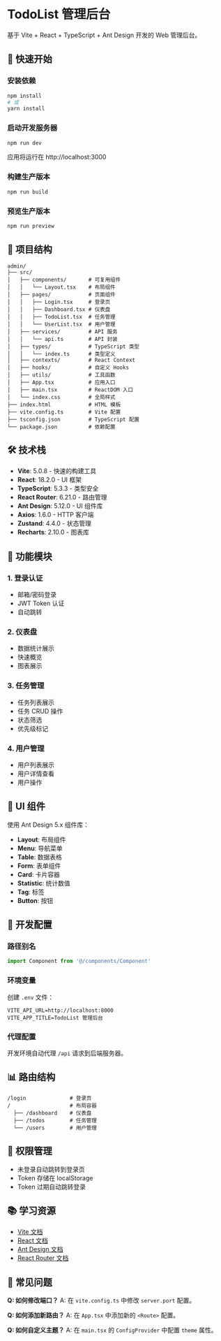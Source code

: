 # TodoList 管理后台

基于 Vite + React + TypeScript + Ant Design 开发的 Web 管理后台。

## 🚀 快速开始

### 安装依赖
```bash
npm install
# 或
yarn install
```

### 启动开发服务器
```bash
npm run dev
```

应用将运行在 http://localhost:3000

### 构建生产版本
```bash
npm run build
```

### 预览生产版本
```bash
npm run preview
```

## 📁 项目结构

```
admin/
├── src/
│   ├── components/       # 可复用组件
│   │   └── Layout.tsx    # 布局组件
│   ├── pages/            # 页面组件
│   │   ├── Login.tsx     # 登录页
│   │   ├── Dashboard.tsx # 仪表盘
│   │   ├── TodoList.tsx  # 任务管理
│   │   └── UserList.tsx  # 用户管理
│   ├── services/         # API 服务
│   │   └── api.ts        # API 封装
│   ├── types/            # TypeScript 类型
│   │   └── index.ts      # 类型定义
│   ├── contexts/         # React Context
│   ├── hooks/            # 自定义 Hooks
│   ├── utils/            # 工具函数
│   ├── App.tsx           # 应用入口
│   ├── main.tsx          # ReactDOM 入口
│   └── index.css         # 全局样式
├── index.html            # HTML 模板
├── vite.config.ts        # Vite 配置
├── tsconfig.json         # TypeScript 配置
└── package.json          # 依赖配置
```

## 🛠️ 技术栈

- **Vite**: 5.0.8 - 快速的构建工具
- **React**: 18.2.0 - UI 框架
- **TypeScript**: 5.3.3 - 类型安全
- **React Router**: 6.21.0 - 路由管理
- **Ant Design**: 5.12.0 - UI 组件库
- **Axios**: 1.6.0 - HTTP 客户端
- **Zustand**: 4.4.0 - 状态管理
- **Recharts**: 2.10.0 - 图表库

## 📝 功能模块

### 1. 登录认证
- 邮箱/密码登录
- JWT Token 认证
- 自动跳转

### 2. 仪表盘
- 数据统计展示
- 快速概览
- 图表展示

### 3. 任务管理
- 任务列表展示
- 任务 CRUD 操作
- 状态筛选
- 优先级标记

### 4. 用户管理
- 用户列表展示
- 用户详情查看
- 用户操作

## 🎨 UI 组件

使用 Ant Design 5.x 组件库：
- **Layout**: 布局组件
- **Menu**: 导航菜单
- **Table**: 数据表格
- **Form**: 表单组件
- **Card**: 卡片容器
- **Statistic**: 统计数值
- **Tag**: 标签
- **Button**: 按钮

## 🔧 开发配置

### 路径别名
```typescript
import Component from '@/components/Component'
```

### 环境变量
创建 `.env` 文件：
```env
VITE_API_URL=http://localhost:8000
VITE_APP_TITLE=TodoList 管理后台
```

### 代理配置
开发环境自动代理 `/api` 请求到后端服务器。

## 📊 路由结构

```
/login              # 登录页
/                   # 布局容器
  ├── /dashboard    # 仪表盘
  ├── /todos        # 任务管理
  └── /users        # 用户管理
```

## 🔐 权限管理

- 未登录自动跳转到登录页
- Token 存储在 localStorage
- Token 过期自动跳转登录

## 📚 学习资源

- [Vite 文档](https://vitejs.dev/)
- [React 文档](https://react.dev/)
- [Ant Design 文档](https://ant.design/)
- [React Router 文档](https://reactrouter.com/)

## 🐛 常见问题

**Q: 如何修改端口？**
A: 在 `vite.config.ts` 中修改 `server.port` 配置。

**Q: 如何添加新路由？**
A: 在 `App.tsx` 中添加新的 `<Route>` 配置。

**Q: 如何自定义主题？**
A: 在 `main.tsx` 的 `ConfigProvider` 中配置 `theme` 属性。
